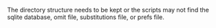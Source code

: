 The directory structure needs to be kept or the scripts may not find the sqlite database, omit file, substitutions file, or prefs file. 


